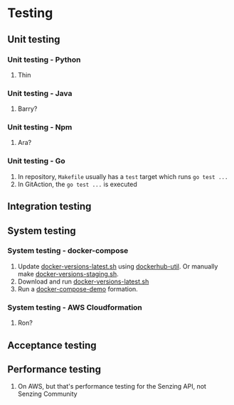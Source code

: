 # Testing

## Unit testing

### Unit testing - Python

1. Thin

### Unit testing - Java

1. Barry?

### Unit testing - Npm

1. Ara?

### Unit testing - Go

1. In repository, `Makefile` usually has a `test` target which runs `go test ...`
1. In GitAction, the `go test ...` is executed

## Integration testing

## System testing

### System testing - docker-compose

1. Update [docker-versions-latest.sh](https://github.com/Senzing/knowledge-base/blob/main/lists/docker-versions-latest.sh)
   using
   [dockerhub-util](https://github.com/Senzing/dockerhub-util/blob/main/docs/examples.md#create-reports).
   Or manually make
   [docker-versions-staging.sh](https://github.com/Senzing/knowledge-base/blob/main/lists/docker-versions-staging.sh).
1. Download and run
   [docker-versions-latest.sh](https://github.com/Senzing/knowledge-base/blob/main/lists/docker-versions-latest.sh)
1. Run a
   [docker-compose-demo](https://github.com/Senzing/docker-compose-demo)
   formation.

### System testing - AWS Cloudformation

1. Ron?

## Acceptance testing

## Performance testing

1. On AWS, but that's performance testing for the Senzing API, not Senzing Community
